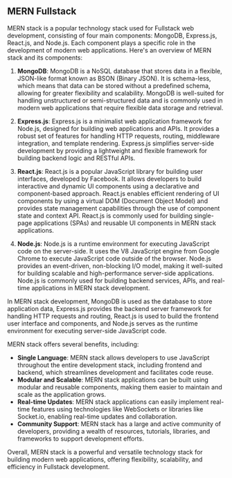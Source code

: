 ## MERN Fullstack
MERN stack is a popular technology stack used for Fullstack web development, consisting of four main components: MongoDB, Express.js, React.js, and Node.js. Each component plays a specific role in the development of modern web applications. Here's an overview of MERN stack and its components:

1. **MongoDB**: MongoDB is a NoSQL database that stores data in a flexible, JSON-like format known as BSON (Binary JSON). It is schema-less, which means that data can be stored without a predefined schema, allowing for greater flexibility and scalability. MongoDB is well-suited for handling unstructured or semi-structured data and is commonly used in modern web applications that require flexible data storage and retrieval.

2. **Express.js**: Express.js is a minimalist web application framework for Node.js, designed for building web applications and APIs. It provides a robust set of features for handling HTTP requests, routing, middleware integration, and template rendering. Express.js simplifies server-side development by providing a lightweight and flexible framework for building backend logic and RESTful APIs.

3. **React.js**: React.js is a popular JavaScript library for building user interfaces, developed by Facebook. It allows developers to build interactive and dynamic UI components using a declarative and component-based approach. React.js enables efficient rendering of UI components by using a virtual DOM (Document Object Model) and provides state management capabilities through the use of component state and context API. React.js is commonly used for building single-page applications (SPAs) and reusable UI components in MERN stack applications.

4. **Node.js**: Node.js is a runtime environment for executing JavaScript code on the server-side. It uses the V8 JavaScript engine from Google Chrome to execute JavaScript code outside of the browser. Node.js provides an event-driven, non-blocking I/O model, making it well-suited for building scalable and high-performance server-side applications. Node.js is commonly used for building backend services, APIs, and real-time applications in MERN stack development.

In MERN stack development, MongoDB is used as the database to store application data, Express.js provides the backend server framework for handling HTTP requests and routing, React.js is used to build the frontend user interface and components, and Node.js serves as the runtime environment for executing server-side JavaScript code.

MERN stack offers several benefits, including:

- **Single Language**: MERN stack allows developers to use JavaScript throughout the entire development stack, including frontend and backend, which streamlines development and facilitates code reuse.
- **Modular and Scalable**: MERN stack applications can be built using modular and reusable components, making them easier to maintain and scale as the application grows.
- **Real-time Updates**: MERN stack applications can easily implement real-time features using technologies like WebSockets or libraries like Socket.io, enabling real-time updates and collaboration.
- **Community Support**: MERN stack has a large and active community of developers, providing a wealth of resources, tutorials, libraries, and frameworks to support development efforts.

Overall, MERN stack is a powerful and versatile technology stack for building modern web applications, offering flexibility, scalability, and efficiency in Fullstack development.
